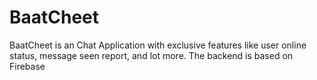 # BaatCheet
BaatCheet is an Chat Application with exclusive features like user online status, message seen report, and lot more. The backend is based on Firebase
